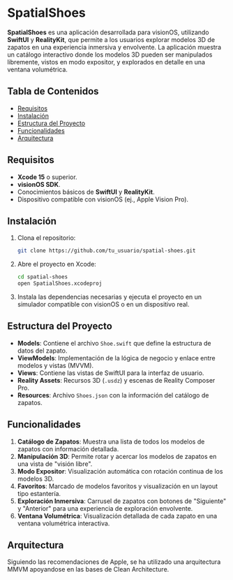 # SpatialShoes

**SpatialShoes** es una aplicación desarrollada para visionOS, utilizando **SwiftUI** y **RealityKit**, que permite a los usuarios explorar modelos 3D de zapatos en una experiencia inmersiva y envolvente. La aplicación muestra un catálogo interactivo donde los modelos 3D pueden ser manipulados libremente, vistos en modo expositor, y explorados en detalle en una ventana volumétrica.

## Tabla de Contenidos

- [Requisitos](#requisitos)
- [Instalación](#instalación)
- [Estructura del Proyecto](#estructura-del-proyecto)
- [Funcionalidades](#funcionalidades)
- [Arquitectura](#arquitectura)

## Requisitos

- **Xcode 15** o superior.
- **visionOS SDK**.
- Conocimientos básicos de **SwiftUI** y **RealityKit**.
- Dispositivo compatible con visionOS (ej., Apple Vision Pro).

## Instalación

1. Clona el repositorio:

    ```bash
    git clone https://github.com/tu_usuario/spatial-shoes.git
    ```

2. Abre el proyecto en Xcode:

    ```bash
    cd spatial-shoes
    open SpatialShoes.xcodeproj
    ```

3. Instala las dependencias necesarias y ejecuta el proyecto en un simulador compatible con visionOS o en un dispositivo real.

## Estructura del Proyecto

- **Models**: Contiene el archivo `Shoe.swift` que define la estructura de datos del zapato.
- **ViewModels**: Implementación de la lógica de negocio y enlace entre modelos y vistas (MVVM).
- **Views**: Contiene las vistas de SwiftUI para la interfaz de usuario.
- **Reality Assets**: Recursos 3D (`.usdz`) y escenas de Reality Composer Pro.
- **Resources**: Archivo `Shoes.json` con la información del catálogo de zapatos.

## Funcionalidades

1. **Catálogo de Zapatos**: Muestra una lista de todos los modelos de zapatos con información detallada.
2. **Manipulación 3D**: Permite rotar y acercar los modelos de zapatos en una vista de "visión libre".
3. **Modo Expositor**: Visualización automática con rotación continua de los modelos 3D.
4. **Favoritos**: Marcado de modelos favoritos y visualización en un layout tipo estantería.
5. **Exploración Inmersiva**: Carrusel de zapatos con botones de "Siguiente" y "Anterior" para una experiencia de exploración envolvente.
6. **Ventana Volumétrica**: Visualización detallada de cada zapato en una ventana volumétrica interactiva.

## Arquitectura

Siguiendo las recomendaciones de Apple, se ha utilizado una arquitectura MMVM apoyandose en las bases de Clean Architecture.